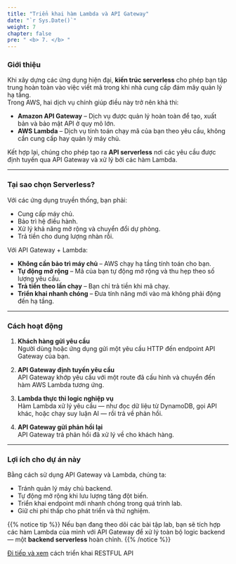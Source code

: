 ```yaml
---
title: "Triển khai hàm Lambda và API Gateway"
date: "`r Sys.Date()`"
weight: 7
chapter: false
pre: " <b> 7. </b> "
---
```


### Giới thiệu

Khi xây dựng các ứng dụng hiện đại, **kiến trúc serverless** cho phép bạn tập trung hoàn toàn vào việc viết mã trong khi nhà cung cấp đám mây quản lý hạ tầng.  
Trong AWS, hai dịch vụ chính giúp điều này trở nên khả thi:

- **Amazon API Gateway** – Dịch vụ được quản lý hoàn toàn để tạo, xuất bản và bảo mật API ở quy mô lớn.
- **AWS Lambda** – Dịch vụ tính toán chạy mã của bạn theo yêu cầu, không cần cung cấp hay quản lý máy chủ.

Kết hợp lại, chúng cho phép tạo ra **API serverless** nơi các yêu cầu được định tuyến qua API Gateway và xử lý bởi các hàm Lambda.

---

### Tại sao chọn Serverless?

Với các ứng dụng truyền thống, bạn phải:

- Cung cấp máy chủ.
- Bảo trì hệ điều hành.
- Xử lý khả năng mở rộng và chuyển đổi dự phòng.
- Trả tiền cho dung lượng nhàn rỗi.

Với API Gateway + Lambda:

- **Không cần bảo trì máy chủ** – AWS chạy hạ tầng tính toán cho bạn.
- **Tự động mở rộng** – Mã của bạn tự động mở rộng và thu hẹp theo số lượng yêu cầu.
- **Trả tiền theo lần chạy** – Bạn chỉ trả tiền khi mã chạy.
- **Triển khai nhanh chóng** – Đưa tính năng mới vào mà không phải động đến hạ tầng.

---

### Cách hoạt động

1. **Khách hàng gửi yêu cầu**  
   Người dùng hoặc ứng dụng gửi một yêu cầu HTTP đến endpoint API Gateway của bạn.

2. **API Gateway định tuyến yêu cầu**  
   API Gateway khớp yêu cầu với một route đã cấu hình và chuyển đến hàm AWS Lambda tương ứng.

3. **Lambda thực thi logic nghiệp vụ**  
   Hàm Lambda xử lý yêu cầu — như đọc dữ liệu từ DynamoDB, gọi API khác, hoặc chạy suy luận AI — rồi trả về phản hồi.

4. **API Gateway gửi phản hồi lại**  
   API Gateway trả phản hồi đã xử lý về cho khách hàng.

---

### Lợi ích cho dự án này

Bằng cách sử dụng API Gateway và Lambda, chúng ta:

- Tránh quản lý máy chủ backend.
- Tự động mở rộng khi lưu lượng tăng đột biến.
- Triển khai endpoint mới nhanh chóng trong quá trình lab.
- Giữ chi phí thấp cho phát triển và thử nghiệm.

{{% notice tip %}}
Nếu bạn đang theo dõi các bài tập lab, bạn sẽ tích hợp các hàm Lambda của mình với API Gateway để xử lý toàn bộ logic backend — một **backend serverless** hoàn chỉnh.
{{% /notice %}}

[Đi tiếp và xem](7.1-indexFaceFunction/) cách triển khai RESTFUL API
